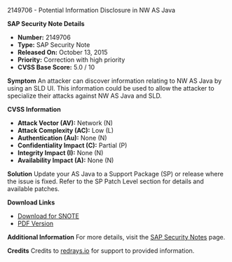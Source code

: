 2149706 - Potential Information Disclosure in NW AS Java

**SAP Security Note Details**
- **Number:** 2149706
- **Type:** SAP Security Note
- **Released On:** October 13, 2015
- **Priority:** Correction with high priority
- **CVSS Base Score:** 5.0 / 10

**Symptom**
An attacker can discover information relating to NW AS Java by using an SLD UI. This information could be used to allow the attacker to specialize their attacks against NW AS Java and SLD.

**CVSS Information**
- **Attack Vector (AV):** Network (N)
- **Attack Complexity (AC):** Low (L)
- **Authentication (Au):** None (N)
- **Confidentiality Impact (C):** Partial (P)
- **Integrity Impact (I):** None (N)
- **Availability Impact (A):** None (N)

**Solution**
Update your AS Java to a Support Package (SP) or release where the issue is fixed. Refer to the SP Patch Level section for details and available patches.

**Download Links**
- [Download for SNOTE](https://notesdownloads.sap.com/note/0040000018042922017)
- [PDF Version](https://userapps.support.sap.com/sap/support/sfm/notes/print/0002149706?language=en-US&token=900D6565124875ADB5EEED24F615CFF7)

**Additional Information**
For more details, visit the [SAP Security Notes](https://me.sap.com/securitynotes) page.

**Credits**
Credits to [redrays.io](https://redrays.io) for support to provided information.